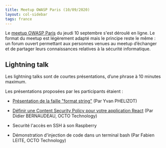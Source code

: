 ```yaml
---
title: Meetup OWASP Paris (10/09/2020)
layout: col-sidebar
tags: france
---
```


Le [meetup OWASP Paris](https://www.meetup.com/owasp-france/events/272914163/) du jeudi 10 septembre s'est déroulé en ligne. Le format du meetup est légèrement adapté mais le principe reste le même : un forum ouvert permettant aux personnes venues au meetup d’échanger et de partager leurs connaissances relatives à la sécurité informatique.

## Lightning talk

Les lightning talks sont de courtes présentations, d’une phrase à 10 minutes maximum.

Les présentations proposées par les participants étaient : 

- [Présentation de la faille "format string"](format-string.pdf) (Par Yvan PHELIZOT)

- [Définir une Content Security Policy pour votre application React](2020-09-10_csp_with_react.pdf) (Par Didier BERNAUDEAU, OCTO Technology)

- Securité l'accès en SSH à son Raspberry

- Démonstration d'injection de code dans un terminal bash (Par Fabien LEITE, OCTO Technology)
